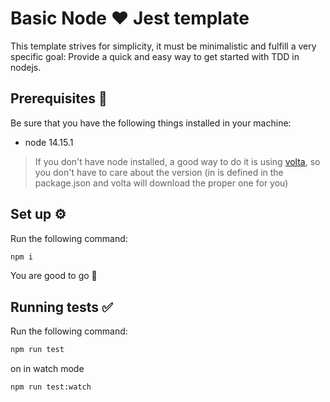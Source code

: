 # Basic Node ❤️ Jest template

This template strives for simplicity, it must be minimalistic and fulfill a very specific goal: Provide a quick and easy way to get started with TDD in nodejs.

## Prerequisites 📝

Be sure that you have the following things installed in your machine:

- node 14.15.1

> If you don't have node installed, a good way to do it is using [volta](https://volta.sh/), so you don't have to care about the version (in is defined in the package.json and volta will download the proper one for you)

## Set up ⚙️

Run the following command:

```bash
npm i
```

You are good to go 🎉

## Running tests ✅

Run the following command:

```bash
npm run test
```

on in watch mode

```bash
npm run test:watch
```
